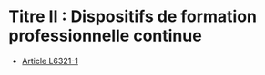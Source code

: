 # Titre II : Dispositifs de formation professionnelle continue  

* [Article L6321-1](./LEGIARTI000028697990.md)
